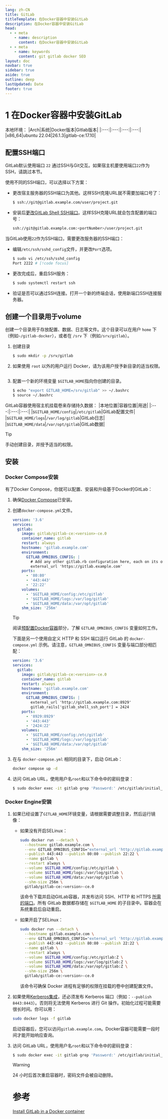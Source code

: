 ```yaml
---
lang: zh-CN
title: GitLab
titleTemplate: 在Docker容器中安装GitLab
description: 在Docker容器中安装GitLab
head:
  - - meta
    - name: description
      content: 在Docker容器中安装GitLab
  - - meta
    - name: keywords
      content: git gitlab docker SEO
layout: doc
navbar: true
sidebar: true
aside: true
outline: deep
lastUpdated: Date
footer: true
---
```

# 1 在Docker容器中安装GitLab

本地环境：
|Arch|系统|Docker版本|Gitlab版本|
|:---:|:---:|:---:|:---:|
|x86_64|ubuntu 22.04|26.1.3|gitlab-ce:17.10|

## 配置SSH端口

GitLab默认使用端口 `22` 通过SSH与Git交互。如果宿主机要使用端口`22`作为SSH，请跳过本节。

使用不同的SSH端口，可以选择以下方案：<br>
- 更改宿主服务器的SSH端口为其他。这样SSH克隆URL就不需要加端口号了：
  ```sh
  $ ssh://git@gitlab.example.com/user/project.git
  ```

- 安装后[更改GitLab Shell SSH端口](https://docs.gitlab.com/17.10/install/docker/configuration/#expose-gitlab-on-different-ports)。这样SSH克隆URL就会包含配置的端口号：
  ```sh
  ssh://git@gitlab.example.com:<portNumber>/user/project.git
  ```

当GitLab使用`22`作为SSH端口，需要更改服务器的SSH端口：<br>
- 编辑`/etc/ssh/sshd_config`文件，并更改`Port`选项。
  ```sh
  $ sudo vi /etc/ssh/sshd_config
  Port 2222 # [!code focus]
  ```

- 更改完成后，重启SSH服务：
  ```sh
  $ sudo systemctl restart ssh
  ```

- 验证是否可以通过SSH连接。打开一个新的终端会话，使用新端口SSH连接服务器。

## 创建一个目录用于volume

创建一个目录用于存放配置、数据、日志等文件。这个目录可以在用户 `home` 下（例如`~/gitlab-docker`），或者在 `/srv` 下（例如`/srv/gitlab`）。

1. 创建目录
   ```sh
   $ sudo mkdir -p /srv/gitlab
   ```

2. 如果使用 `root` 以外的用户运行 Docker，请为该用户授予新目录的适当权限。
   ```sh
   ```
3. 配置一个新的环境变量 `$GITLAB_HOME`指向你创建的目录。
   ```sh
   $ echo "export GITLAB_HOME=/srv/gitlab" >> ~/.bashrc
   $ source ~/.bashrc
   ```

GitLab容器使用宿主机挂载卷来存储持久数据：
|本地位置|容器位置|用途|
|:---:|:---:|:---:|
|`$GITLAB_HOME/config`|`/etc/gitlab`|GitLab配置文件|
|`$GITLAB_HOME/logs`|`/var/log/gitlab`|GitLab日志|
|`$GITLAB_HOME/data`|`/var/opt/gitlab`|GitLab数据|
> [!TIP]
> 手动创建目录，并授予适当的权限。

## 安装

### Docker Compose安装

有了Docker Compose，你就可以配置、安装和升级基于Docker的GitLab：

1. 确保[Docker Compose](https://docs.docker.com/compose/install/linux/)已安装。

2. 创建`docker-compose.yml`文件。
   ```yaml
   version: '3.6'
   services:
     gitlab:
       image: gitlab/gitlab-ce:<version>-ce.0
       container_name: gitlab
       restart: always
       hostname: 'gitlab.example.com'
       environment:
         GITLAB_OMNIBUS_CONFIG: |
           # Add any other gitlab.rb configuration here, each on its own line
           external_url 'https://gitlab.example.com'
       ports:
         - '80:80'
         - '443:443'
         - '22:22'
       volumes:
         - '$GITLAB_HOME/config:/etc/gitlab'
         - '$GITLAB_HOME/logs:/var/log/gitlab'
         - '$GITLAB_HOME/data:/var/opt/gitlab'
       shm_size: '256m'
   ```

   > [!TIP]
   > 阅读[预配置Docker容器](https://docs.gitlab.com/17.10/install/docker/configuration/#pre-configure-docker-container)部分，了解 `GITLAB_OMNIBUS_CONFIG` 变量如何工作。

   下面是另一个使用自定义 HTTP 和 SSH 端口运行 GitLab 的 `docker-compose.yml` 示例。请注意，`GITLAB_OMNIBUS_CONFIG` 变量与端口部分相匹配：
   ```yaml
   version: '3.6'
   services:
     gitlab:
       image: gitlab/gitlab-ce:<version>-ce.0
       container_name: gitlab
       restart: always
       hostname: 'gitlab.example.com'
       environment:
         GITLAB_OMNIBUS_CONFIG: |
           external_url 'http://gitlab.example.com:8929'
           gitlab_rails['gitlab_shell_ssh_port'] = 2424
       ports:
         - '8929:8929'
         - '443:443'
         - '2424:22'
       volumes:
         - '$GITLAB_HOME/config:/etc/gitlab'
         - '$GITLAB_HOME/logs:/var/log/gitlab'
         - '$GITLAB_HOME/data:/var/opt/gitlab'
       shm_size: '256m'
   ```

3. 在与 `docker-compose.yml` 相同的目录下，启动 GitLab：
   ```sh
   docker compose up -d
   ```

4. 访问 GitLab URL，使用用户名`root`和以下命令中的密码登录：
   ```sh
   $ sudo docker exec -it gitlab grep 'Password:' /etc/gitlab/initial_root_password
   ```

### Docker Engine安装

1. 如果已经设置了`GITLAB_HOME`环镜变量，请根据需要调整目录，然后运行镜像：<br>
   - 如果没有开启SELinux：
     ```sh
     sudo docker run --detach \
       --hostname gitlab.example.com \
       --env GITLAB_OMNIBUS_CONFIG="external_url 'http://gitlab.example.com'" \
       --publish 443:443 --publish 80:80 --publish 22:22 \
       --name gitlab \
       --restart always \
       --volume $GITLAB_HOME/config:/etc/gitlab \
       --volume $GITLAB_HOME/logs:/var/log/gitlab \
       --volume $GITLAB_HOME/data:/var/opt/gitlab \
       --shm-size 256m \
       gitlab/gitlab-ce:<version>-ce.0
     ```
     该命令下载并启动GitLab容器，并发布访问 SSH、HTTP 和 HTTPS [所需的端口](https://docs.docker.com/engine/network/#published-ports)。所有 GitLab 数据都存储在 `$GITLAB_HOME` 的子目录中。容器会在系统重启后自动重启。

   - 如果开启了SELinux：
     ```sh
     sudo docker run --detach \
       --hostname gitlab.example.com \
       --env GITLAB_OMNIBUS_CONFIG="external_url 'http://gitlab.example.com'" \
       --publish 443:443 --publish 80:80 --publish 22:22 \
       --name gitlab \
       --restart always \
       --volume $GITLAB_HOME/config:/etc/gitlab:Z \
       --volume $GITLAB_HOME/logs:/var/log/gitlab:Z \
       --volume $GITLAB_HOME/data:/var/opt/gitlab:Z \
       --shm-size 256m \
       gitlab/gitlab-ce:<version>-ce.0
     ```
     该命令可确保 Docker 进程有足够的权限在挂载的卷中创建配置文件。

2. 如果使用[Kerberos集成]()，还必须发布 Kerberos 端口（例如：`--publish 8443:8443`）。否则将无法使用 Kerberos 进行 Git 操作。初始化过程可能需要很长时间。你可以用：
   ```sh
   sudo docker logs -f gitlab
   ```
   启动容器后，您可以访问`gitlab.example.com`。Docker容器可能需要一段时间才能开始响应查询。

3. 访问 GitLab URL，使用用户名`root`和以下命令中的密码登录：
   ```sh
   $ sudo docker exec -it gitlab grep 'Password:' /etc/gitlab/initial_root_password
   ```
   > [!WARNING]
   > 24 小时后首次重启容器时，密码文件会被自动删除。

   # 参考
   [Install GitLab in a Docker container](https://docs.gitlab.com/17.10/install/docker/installation/)
